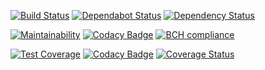 [![Build Status](https://travis-ci.org/el7cosmos/elabee.svg?branch=master)](https://travis-ci.org/el7cosmos/elabee)
[![Dependabot Status](https://api.dependabot.com/badges/status?host=github&repo=el7cosmos/elabee)](https://dependabot.com)
[![Dependency Status](https://gemnasium.com/badges/github.com/el7cosmos/elabee.svg)](https://gemnasium.com/github.com/el7cosmos/elabee)

[![Maintainability](https://api.codeclimate.com/v1/badges/705de4034ccdd28dcd39/maintainability)](https://codeclimate.com/github/el7cosmos/elabee/maintainability)
[![Codacy Badge](https://api.codacy.com/project/badge/Grade/380b3854c90049abafd5f72338fdefc2)](https://www.codacy.com/app/el7cosmos/elabee?utm_source=github.com&amp;utm_medium=referral&amp;utm_content=el7cosmos/elabee&amp;utm_campaign=Badge_Grade)
[![BCH compliance](https://bettercodehub.com/edge/badge/el7cosmos/elabee?branch=master)](https://bettercodehub.com/)

[![Test Coverage](https://api.codeclimate.com/v1/badges/705de4034ccdd28dcd39/test_coverage)](https://codeclimate.com/github/el7cosmos/elabee/test_coverage)
[![Codacy Badge](https://api.codacy.com/project/badge/Coverage/380b3854c90049abafd5f72338fdefc2)](https://www.codacy.com/app/el7cosmos/elabee?utm_source=github.com&amp;utm_medium=referral&amp;utm_content=el7cosmos/elabee&amp;utm_campaign=Badge_Coverage)
[![Coverage Status](https://coveralls.io/repos/github/el7cosmos/elabee/badge.svg?branch=master)](https://coveralls.io/github/el7cosmos/elabee?branch=master)
